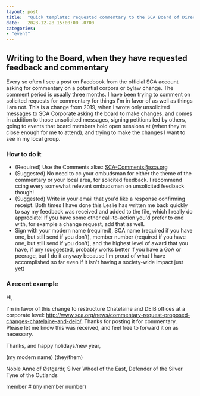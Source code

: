 ```yaml
---
layout: post
title:  "Quick template: requested commentary to the SCA Board of Directors"
date:   2023-12-28 15:00:00 -0700
categories: 
- "event"
---
```


## Writing to the Board, when they have requested feedback and commentary

Every so often I see a post on Facebook from the official SCA account asking for commentary on a potential corpora or bylaw change. The comment period is usually three months. I have been trying to comment on solicited requests for commentary for things I'm in favor of as well as things I am not. This is a change from 2019, when I wrote only unsolicited messages to SCA Corporate asking the board to make changes, and comes in addition to those unsolicited messages, signing petitions led by others, going to events that board members hold open sessions at (when they're close enough for me to attend), and trying to make the changes I want to see in my local group.

### How to do it

* (Required) Use the Comments alias: SCA-Comments@sca.org
* (Suggested) No need to cc your ombudsman for either the theme of the commentary or your local area, for solicited feedback. I recommend ccing every somewhat relevant ombudsman on unsolicited feedback though!
* (Suggested) Write in your email that you'd like a response confirming receipt. Both times I have done this Leslie has written me back quickly to say my feedback was received and added to the file, which I really do appreciate! If you have some other call-to-action you'd prefer to end with, for example a change request, add that as well.
* Sign with your modern name (required), SCA name (required if you have one, but still send if you don't), member number (required if you have one, but still send if you don't), and the highest level of award that you have, if any (suggested, probably works better if you have a GoA or peerage, but I do it anyway because I'm proud of what I have accomplished so far even if it isn't having a society-wide impact just yet)

### A recent example

Hi,

I'm in favor of this change to restructure Chatelaine and DEIB offices at a corporate level: http://www.sca.org/news/commentary-request-proposed-changes-chatelaine-and-deib/. Thanks for posting it for commentary. Please let me know this was received, and feel free to forward it on as necessary.

Thanks, and happy holidays/new year,

(my modern name) (they/them)

Noble Anne of Østgardr, Silver Wheel of the East, Defender of the Silver Tyne of the Outlands

member # (my member number)
